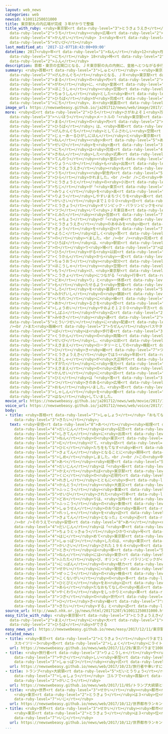 ```yaml
---
layout: web_news
categories: web
newsid: k10011250031000
title: 東京駅丸の内広場が完成 ３年がかりで整備
title_with_ruby: <ruby>東京駅<rt data-ruby-level="3">とうきょうえき</rt></ruby><ruby>丸<rt data-ruby-level="2">まる</rt></ruby>の<ruby>内<rt
  data-ruby-level="2">うち</rt></ruby><ruby>広場<rt data-ruby-level="2">ひろば</rt></ruby>が<ruby>完成<rt
  data-ruby-level="4">かんせい</rt></ruby> ３<ruby>年<rt data-ruby-level="1">ねん</rt></ruby>がかりで<ruby>整備<rt
  data-ruby-level="5">せいび</rt></ruby>
last_modified_at: '2017-12-07T18:43:00+09:00'
datetime: 2017<ruby>年<rt data-ruby-level="1">ねん</rt></ruby>12<ruby>月<rt data-ruby-level="1">がつ</rt></ruby>07<ruby>日<rt
  data-ruby-level="1">にち</rt></ruby> 18<ruby>時<rt data-ruby-level="2">じ</rt></ruby>43<ruby>分<rt
  data-ruby-level="2">ふん</rt></ruby>
description: 首都・東京の玄関口となる、ＪＲ東京駅の丸の内側に、皇居へとつながる歩行者空間を中心とした新しい広場が完成し７日、お披露目されました。
summary: <ruby>首都<rt data-ruby-level="3">しゅと</rt></ruby>・<ruby>東京<rt data-ruby-level="2">とうきょう</rt></ruby>の<ruby>玄関口<rt
  data-ruby-level="7">げんかんぐち</rt></ruby>となる、ＪＲ<ruby>東京駅<rt data-ruby-level="3">とうきょうえき</rt></ruby>の<ruby>丸<rt
  data-ruby-level="2">まる</rt></ruby>の<ruby>内<rt data-ruby-level="2">うち</rt></ruby><ruby>側<rt
  data-ruby-level="4">がわ</rt></ruby>に、<ruby>皇居<rt data-ruby-level="6">こうきょ</rt></ruby>へとつながる<ruby>歩行者<rt
  data-ruby-level="3">ほこうしゃ</rt></ruby><ruby>空間<rt data-ruby-level="2">くうかん</rt></ruby>を<ruby>中心<rt
  data-ruby-level="2">ちゅうしん</rt></ruby>とした<ruby>新<rt data-ruby-level="2">あたら</rt></ruby>しい<ruby>広場<rt
  data-ruby-level="2">ひろば</rt></ruby>が<ruby>完成<rt data-ruby-level="4">かんせい</rt></ruby>し７<ruby>日<rt
  data-ruby-level="1">にち</rt></ruby>、お<ruby>披露目<rt data-ruby-level="7">ひろめ</rt></ruby>されました。
image_url: https://newswebeasy.github.io/ja201712/news/web/image/2017/12/07/K10011250031_1712071752_1712071805_01_03.jpg
more: <ruby>広<rt data-ruby-level="2">ひろ</rt></ruby>さがおよそ１<ruby>万<rt data-ruby-level="2">まん</rt></ruby>９０００<ruby>平方<rt
  data-ruby-level="3">へいほう</rt></ruby>メートルの「<ruby>東京駅<rt data-ruby-level="3">とうきょうえき</rt></ruby><ruby>丸<rt
  data-ruby-level="2">まる</rt></ruby>の<ruby>内<rt data-ruby-level="2">うち</rt></ruby><ruby>広場<rt
  data-ruby-level="2">ひろば</rt></ruby>」は、<ruby>首都<rt data-ruby-level="3">しゅと</rt></ruby>の<ruby>玄関口<rt
  data-ruby-level="7">げんかんぐち</rt></ruby>としてふさわしい<ruby>空間<rt data-ruby-level="2">くうかん</rt></ruby>にしようと、<ruby>ＪＲ東日本<rt
  data-ruby-level="2">じぇーあーるひがしにほん</rt></ruby>と<ruby>東京都<rt data-ruby-level="3">とうきょうと</rt></ruby>が３<ruby>年<rt
  data-ruby-level="1">ねん</rt></ruby><ruby>余<rt data-ruby-level="5">あま</rt></ruby>りをかけて<ruby>整備<rt
  data-ruby-level="5">せいび</rt></ruby>を<ruby>進<rt data-ruby-level="3">すす</rt></ruby>めてきました。７<ruby>日<rt
  data-ruby-level="1">にち</rt></ruby>は<ruby>完成<rt data-ruby-level="4">かんせい</rt></ruby>を<ruby>記念<rt
  data-ruby-level="4">きねん</rt></ruby>した<ruby>式典<rt data-ruby-level="4">しきてん</rt></ruby>が、<ruby>天皇<rt
  data-ruby-level="6">てんのう</rt></ruby><ruby>皇后<rt data-ruby-level="6">こうごう</rt></ruby><ruby>両陛下<rt
  data-ruby-level="6">りょうへいか</rt></ruby>も<ruby>出席<rt data-ruby-level="4">しゅっせき</rt></ruby>されて<ruby>東京駅<rt
  data-ruby-level="3">とうきょうえき</rt></ruby><ruby>丸<rt data-ruby-level="2">まる</rt></ruby>の<ruby>内<rt
  data-ruby-level="2">うち</rt></ruby><ruby>駅舎内<rt data-ruby-level="5">えきしゃない</rt></ruby>のホテルで<ruby>開<rt
  data-ruby-level="3">ひら</rt></ruby>かれました。<br /><br />この<ruby>中<rt data-ruby-level="1">なか</rt></ruby>で、<ruby>東京都<rt
  data-ruby-level="3">とうきょうと</rt></ruby>の<ruby>小池<rt data-ruby-level="2">こいけ</rt></ruby><ruby>知事<rt
  data-ruby-level="3">ちじ</rt></ruby>が「<ruby>東京<rt data-ruby-level="2">とうきょう</rt></ruby>の<ruby>魅力<rt
  data-ruby-level="7">みりょく</rt></ruby>を<ruby>高<rt data-ruby-level="2">たか</rt></ruby>め、だれもが<ruby>利用<rt
  data-ruby-level="4">りよう</rt></ruby>しやすいまちづくりを<ruby>進<rt data-ruby-level="3">すす</rt></ruby>め、<ruby>開催<rt
  data-ruby-level="7">かいさい</rt></ruby>まで１０００<ruby>日<rt data-ruby-level="1">にち</rt></ruby>をきった<ruby>東京<rt
  data-ruby-level="2">とうきょう</rt></ruby>オリンピック・パラリンピックを<ruby>成功<rt data-ruby-level="4">せいこう</rt></ruby>させたい」とあいさつし、<ruby>続<rt
  data-ruby-level="4">つづ</rt></ruby>いて<ruby>ＪＲ東日本<rt data-ruby-level="2">じぇーあーるひがしにほん</rt></ruby>の<ruby>冨田<rt
  data-ruby-level="8">とみた</rt></ruby><ruby>哲郎<rt data-ruby-level="7">てつろう</rt></ruby><ruby>社長<rt
  data-ruby-level="2">しゃちょう</rt></ruby>が「<ruby>新<rt data-ruby-level="2">あら</rt></ruby>たな<ruby>東京駅<rt
  data-ruby-level="3">とうきょうえき</rt></ruby>のあゆみを<ruby>始<rt data-ruby-level="3">はじ</rt></ruby>める<ruby>今日<rt
  data-ruby-level="8">きょう</rt></ruby>を<ruby>迎<rt data-ruby-level="7">むか</rt></ruby>えることができ、<ruby>喜<rt
  data-ruby-level="4">よろこ</rt></ruby>ばしく<ruby>思<rt data-ruby-level="2">おも</rt></ruby>っている」と<ruby>述<rt
  data-ruby-level="5">の</rt></ruby>べました。<br /><br /><ruby>完成<rt data-ruby-level="4">かんせい</rt></ruby>した<ruby>広場<rt
  data-ruby-level="2">ひろば</rt></ruby>は、<ruby>駅前<rt data-ruby-level="3">えきまえ</rt></ruby>にタクシーやバスの<ruby>乗<rt
  data-ruby-level="3">の</rt></ruby>り<ruby>場<rt data-ruby-level="3">ば</rt></ruby>が<ruby>広<rt
  data-ruby-level="2">ひろ</rt></ruby>がる<ruby>以前<rt data-ruby-level="4">いぜん</rt></ruby>の<ruby>空間<rt
  data-ruby-level="2">くうかん</rt></ruby>から<ruby>一変<rt data-ruby-level="4">いっぺん</rt></ruby>し、<ruby>中央<rt
  data-ruby-level="3">ちゅうおう</rt></ruby><ruby>部分<rt data-ruby-level="3">ぶぶん</rt></ruby>に<ruby>歩行者<rt
  data-ruby-level="3">ほこうしゃ</rt></ruby><ruby>空間<rt data-ruby-level="2">くうかん</rt></ruby>を<ruby>設<rt
  data-ruby-level="5">もう</rt></ruby>け、<ruby>東京駅<rt data-ruby-level="3">とうきょうえき</rt></ruby>から<ruby>皇居<rt
  data-ruby-level="6">こうきょ</rt></ruby>につながる「<ruby>行幸<rt data-ruby-level="8">みゆき</rt></ruby><ruby>通<rt
  data-ruby-level="2">どお</rt></ruby>り」と<ruby>一体感<rt data-ruby-level="3">いったいかん</rt></ruby>を<ruby>持<rt
  data-ruby-level="3">も</rt></ruby>たせるよう<ruby>整備<rt data-ruby-level="5">せいび</rt></ruby>しています。<ruby>白<rt
  data-ruby-level="1">しろ</rt></ruby>を<ruby>基調<rt data-ruby-level="5">きちょう</rt></ruby>とした<ruby>御影石<rt
  data-ruby-level="8">みかげいし</rt></ruby>の<ruby>舗装<rt data-ruby-level="7">ほそう</rt></ruby>と<ruby>一列<rt
  data-ruby-level="3">いちれつ</rt></ruby>に<ruby>植<rt data-ruby-level="3">う</rt></ruby>えられたケヤキ、さらに<ruby>明<rt
  data-ruby-level="2">あか</rt></ruby>るさを<ruby>控<rt data-ruby-level="7">ひか</rt></ruby>えめにした<ruby>照明<rt
  data-ruby-level="4">しょうめい</rt></ruby>やおよそ１２００<ruby>平方<rt data-ruby-level="3">へいほう</rt></ruby>メートルの<ruby>芝生<rt
  data-ruby-level="8">しばふ</rt></ruby>が<ruby>広<rt data-ruby-level="2">ひろ</rt></ruby>がり、<ruby>行幸<rt
  data-ruby-level="8">みゆき</rt></ruby><ruby>通<rt data-ruby-level="2">どお</rt></ruby>りとのデザインの<ruby>統一性<rt
  data-ruby-level="5">とういつせい</rt></ruby>に<ruby>配慮<rt data-ruby-level="7">はいりょ</rt></ruby>しています。<br
  /><br />また<ruby>路線<rt data-ruby-level="3">ろせん</rt></ruby>バスやタクシーの<ruby>乗<rt data-ruby-level="3">の</rt></ruby>り<ruby>場<rt
  data-ruby-level="3">ば</rt></ruby>は<ruby>歩行者<rt data-ruby-level="3">ほこうしゃ</rt></ruby><ruby>空間<rt
  data-ruby-level="2">くうかん</rt></ruby>の<ruby>両隣<rt data-ruby-level="7">りょうどなり</rt></ruby>にそれぞれ<ruby>整備<rt
  data-ruby-level="5">せいび</rt></ruby>し、<ruby>以前<rt data-ruby-level="4">いぜん</rt></ruby>の<ruby>駅前<rt
  data-ruby-level="3">えきまえ</rt></ruby>ロータリーとしての<ruby>機能<rt data-ruby-level="5">きのう</rt></ruby>を<ruby>引<rt
  data-ruby-level="7">ひ</rt></ruby>き<ruby>継<rt data-ruby-level="7">つ</rt></ruby>ぎました。<ruby>東京駅<rt
  data-ruby-level="3">とうきょうえき</rt></ruby>では５<ruby>年前<rt data-ruby-level="2">ねんまえ</rt></ruby>、<ruby>駅舎<rt
  data-ruby-level="5">えきしゃ</rt></ruby>が<ruby>大正時代<rt data-ruby-level="3">たいしょうじだい</rt></ruby>の<ruby>姿<rt
  data-ruby-level="6">すがた</rt></ruby>に<ruby>復元<rt data-ruby-level="5">ふくげん</rt></ruby>されていて、その<ruby>駅前<rt
  data-ruby-level="3">えきまえ</rt></ruby>の<ruby>広場<rt data-ruby-level="2">ひろば</rt></ruby>の<ruby>完成<rt
  data-ruby-level="4">かんせい</rt></ruby>に<ruby>訪<rt data-ruby-level="7">おとず</rt></ruby>れた<ruby>人<rt
  data-ruby-level="1">ひと</rt></ruby>は「<ruby>落<rt data-ruby-level="3">お</rt></ruby>ち<ruby>着<rt
  data-ruby-level="3">つ</rt></ruby>きのある<ruby>広場<rt data-ruby-level="2">ひろば</rt></ruby>ができきれいだなと<ruby>思<rt
  data-ruby-level="2">おも</rt></ruby>いました。<ruby>思<rt data-ruby-level="2">おも</rt></ruby>わず<ruby>写真<rt
  data-ruby-level="3">しゃしん</rt></ruby>を<ruby>撮<rt data-ruby-level="7">と</rt></ruby>りました」と<ruby>話<rt
  data-ruby-level="2">はな</rt></ruby>していました。
movie_url: https://newswebeasy.github.io/ja201712/news/web/movie/2017/12/07/k10011250031_201712071752_201712071804.mp4
voice_url: https://newswebeasy.github.io/ja201712/news/web/voice/2017/12/07/k10011250031_201712071752_201712071804.mp3
body:
- title: <ruby>首相<rt data-ruby-level="7">しゅしょう</rt></ruby>「おもてなしの<ruby>新拠点<rt data-ruby-level="7">しんきょてん</rt></ruby>に<ruby>期待<rt
    data-ruby-level="3">きたい</rt></ruby>」
  text: <ruby>安倍<rt data-ruby-level="8">あべ</rt></ruby><ruby>総理<rt data-ruby-level="5">そうり</rt></ruby><ruby>大臣<rt
    data-ruby-level="4">だいじん</rt></ruby>は<ruby>記念<rt data-ruby-level="4">きねん</rt></ruby><ruby>式典<rt
    data-ruby-level="4">しきてん</rt></ruby>に<ruby>出席<rt data-ruby-level="4">しゅっせき</rt></ruby>し、２０２０<ruby>年<rt
    data-ruby-level="1">ねん</rt></ruby>の<ruby>東京<rt data-ruby-level="2">とうきょう</rt></ruby>オリンピック・パラリンピックに<ruby>向<rt
    data-ruby-level="3">む</rt></ruby>けて、<ruby>訪<rt data-ruby-level="7">おとず</rt></ruby>れる<ruby>人<rt
    data-ruby-level="1">ひと</rt></ruby>たちをもてなす<ruby>新<rt data-ruby-level="2">あら</rt></ruby>たな<ruby>拠点<rt
    data-ruby-level="7">きょてん</rt></ruby>となることに<ruby>期待<rt data-ruby-level="3">きたい</rt></ruby>を<ruby>示<rt
    data-ruby-level="5">しめ</rt></ruby>しました。<br /><br />この<ruby>中<rt data-ruby-level="1">なか</rt></ruby>で<ruby>安倍<rt
    data-ruby-level="8">あべ</rt></ruby><ruby>総理<rt data-ruby-level="5">そうり</rt></ruby><ruby>大臣<rt
    data-ruby-level="4">だいじん</rt></ruby>は「<ruby>振<rt data-ruby-level="7">ふ</rt></ruby>り<ruby>返<rt
    data-ruby-level="7">かえ</rt></ruby>れば<ruby>東京駅<rt data-ruby-level="3">とうきょうえき</rt></ruby>は、わが<ruby>国<rt
    data-ruby-level="2">くに</rt></ruby>の<ruby>近現代<rt data-ruby-level="5">きんげんだい</rt></ruby>の<ruby>歴史<rt
    data-ruby-level="4">れきし</rt></ruby>とともに<ruby>歩<rt data-ruby-level="2">あゆ</rt></ruby>んできた。<ruby>関東<rt
    data-ruby-level="4">かんとう</rt></ruby><ruby>大震災<rt data-ruby-level="7">だいしんさい</rt></ruby>の<ruby>復興<rt
    data-ruby-level="5">ふっこう</rt></ruby><ruby>事業<rt data-ruby-level="3">じぎょう</rt></ruby>として<ruby>整備<rt
    data-ruby-level="5">せいび</rt></ruby>された<ruby>行幸<rt data-ruby-level="3">ぎょうこう</rt></ruby><ruby>通<rt
    data-ruby-level="2">どお</rt></ruby>りは、<ruby>当時<rt data-ruby-level="2">とうじ</rt></ruby>の<ruby>復興<rt
    data-ruby-level="5">ふっこう</rt></ruby>の<ruby>象徴<rt data-ruby-level="7">しょうちょう</rt></ruby>であり、<ruby>終戦<rt
    data-ruby-level="4">しゅうせん</rt></ruby>のおりは<ruby>復員<rt data-ruby-level="5">ふくいん</rt></ruby><ruby>列車<rt
    data-ruby-level="3">れっしゃ</rt></ruby>を<ruby>迎<rt data-ruby-level="7">むか</rt></ruby>える<ruby>拠点<rt
    data-ruby-level="7">きょてん</rt></ruby>となった」と<ruby>述<rt data-ruby-level="5">の</rt></ruby>べました。<br
    /><br />そのうえで<ruby>安倍<rt data-ruby-level="8">あべ</rt></ruby><ruby>総理<rt data-ruby-level="5">そうり</rt></ruby><ruby>大臣<rt
    data-ruby-level="4">だいじん</rt></ruby>は「<ruby>夢<rt data-ruby-level="5">ゆめ</rt></ruby>の<ruby>超特急<rt
    data-ruby-level="7">ちょうとっきゅう</rt></ruby>ひかり<ruby>号<rt data-ruby-level="3">ごう</rt></ruby>が、<ruby>初<rt
    data-ruby-level="4">はじ</rt></ruby>めて<ruby>東京駅<rt data-ruby-level="3">とうきょうえき</rt></ruby>を<ruby>出発<rt
    data-ruby-level="3">しゅっぱつ</rt></ruby>したのは、<ruby>東京<rt data-ruby-level="2">とうきょう</rt></ruby>オリンピックが<ruby>開催<rt
    data-ruby-level="7">かいさい</rt></ruby>された１９６４<ruby>年<rt data-ruby-level="1">ねん</rt></ruby>だった。<ruby>時<rt
    data-ruby-level="2">とき</rt></ruby>は<ruby>移<rt data-ruby-level="5">うつ</rt></ruby>り、２０２０<ruby>年<rt
    data-ruby-level="1">ねん</rt></ruby>には<ruby>東京<rt data-ruby-level="2">とうきょう</rt></ruby>で<ruby>再<rt
    data-ruby-level="5">ふたた</rt></ruby>び、オリンピック・パラリンピックが<ruby>開催<rt data-ruby-level="7">かいさい</rt></ruby>される。<ruby>日本<rt
    data-ruby-level="1">にっぽん</rt></ruby>の<ruby>魅力<rt data-ruby-level="7">みりょく</rt></ruby>を<ruby>世界<rt
    data-ruby-level="3">せかい</rt></ruby>に<ruby>発信<rt data-ruby-level="4">はっしん</rt></ruby>する<ruby>絶好<rt
    data-ruby-level="5">ぜっこう</rt></ruby>の<ruby>機会<rt data-ruby-level="4">きかい</rt></ruby>であり、<ruby>国内外<rt
    data-ruby-level="2">こくないがい</rt></ruby>の<ruby>多<rt data-ruby-level="2">おお</rt></ruby>くの<ruby>人々<rt
    data-ruby-level="1">ひとびと</rt></ruby>をお<ruby>迎<rt data-ruby-level="7">むか</rt></ruby>えすることになる。<ruby>新<rt
    data-ruby-level="2">あら</rt></ruby>たなおもてなしの<ruby>拠点<rt data-ruby-level="7">きょてん</rt></ruby>としての<ruby>役割<rt
    data-ruby-level="6">やくわり</rt></ruby>をしっかりと<ruby>果<rt data-ruby-level="4">は</rt></ruby>たし、<ruby>次<rt
    data-ruby-level="3">つぎ</rt></ruby>の<ruby>世代<rt data-ruby-level="3">せだい</rt></ruby>に<ruby>引<rt
    data-ruby-level="7">ひ</rt></ruby>き<ruby>継<rt data-ruby-level="7">つ</rt></ruby>がれることを<ruby>期待<rt
    data-ruby-level="3">きたい</rt></ruby>する」と<ruby>述<rt data-ruby-level="5">の</rt></ruby>べました。
source_url: http://www3.nhk.or.jp/news/html/20171207/k10011250031000.html
easy_title_with_ruby: <ruby>東京駅<rt data-ruby-level="3">とうきょうえき</rt></ruby>の<ruby>前<rt
  data-ruby-level="2">まえ</rt></ruby>に<ruby>大<rt data-ruby-level="1">おお</rt></ruby>きな<ruby>広場<rt
  data-ruby-level="2">ひろば</rt></ruby>ができる
easy_news_url: https://newswebeasy.github.io/news/easy/2017/12/11/東京駅の前に大きな広場ができる
related_news:
- title: <ruby>東京<rt data-ruby-level="2">とうきょう</rt></ruby>パラまで1000<ruby>日<rt data-ruby-level="1">にち</rt></ruby>
    スカイツリー3<ruby>色<rt data-ruby-level="2">しょく</rt></ruby>にライトアップ
  url: https://newswebeasy.github.io/news/web/2017/11/29/東京パラまで1000日-スカイツリー3色にライトアップ
- title: <ruby>旅行者<rt data-ruby-level="3">りょこうしゃ</rt></ruby>や<ruby>車<rt data-ruby-level="1">くるま</rt></ruby>いすに<ruby>優<rt
    data-ruby-level="7">やさ</rt></ruby>しい<ruby>新型<rt data-ruby-level="4">しんがた</rt></ruby>タクシー<ruby>出発<rt
    data-ruby-level="3">しゅっぱつ</rt></ruby><ruby>式<rt data-ruby-level="3">しき</rt></ruby>
  url: https://newswebeasy.github.io/news/web/2017/10/23/旅行者や車いすに優しい新型タクシー出発式
- title: トランプ<ruby>大統領<rt data-ruby-level="5">だいとうりょう</rt></ruby>と<ruby>安倍<rt data-ruby-level="8">あべ</rt></ruby><ruby>首相<rt
    data-ruby-level="7">しゅしょう</rt></ruby> ゴルフで<ruby>首脳<rt data-ruby-level="6">しゅのう</rt></ruby><ruby>外交<rt
    data-ruby-level="2">がいこう</rt></ruby>
  url: https://newswebeasy.github.io/news/web/2017/11/05/トランプ大統領と安倍首相-ゴルフで首脳外交
- title: <ruby>世界<rt data-ruby-level="3">せかい</rt></ruby><ruby>都市<rt data-ruby-level="3">とし</rt></ruby>ランキング
    <ruby>東京<rt data-ruby-level="2">とうきょう</rt></ruby>は３<ruby>位<rt data-ruby-level="4">い</rt></ruby>を<ruby>維持<rt
    data-ruby-level="7">いじ</rt></ruby>
  url: https://newswebeasy.github.io/news/web/2017/10/12/世界都市ランキング-東京は3位を維持
- title: <ruby>世界<rt data-ruby-level="3">せかい</rt></ruby><ruby>都市<rt data-ruby-level="3">とし</rt></ruby>ランキング
    <ruby>東京<rt data-ruby-level="2">とうきょう</rt></ruby>は３<ruby>位<rt data-ruby-level="4">い</rt></ruby>を<ruby>維持<rt
    data-ruby-level="7">いじ</rt></ruby>
  url: https://newswebeasy.github.io/news/web/2017/10/12/世界都市ランキング-東京は3位を維持
...
```

